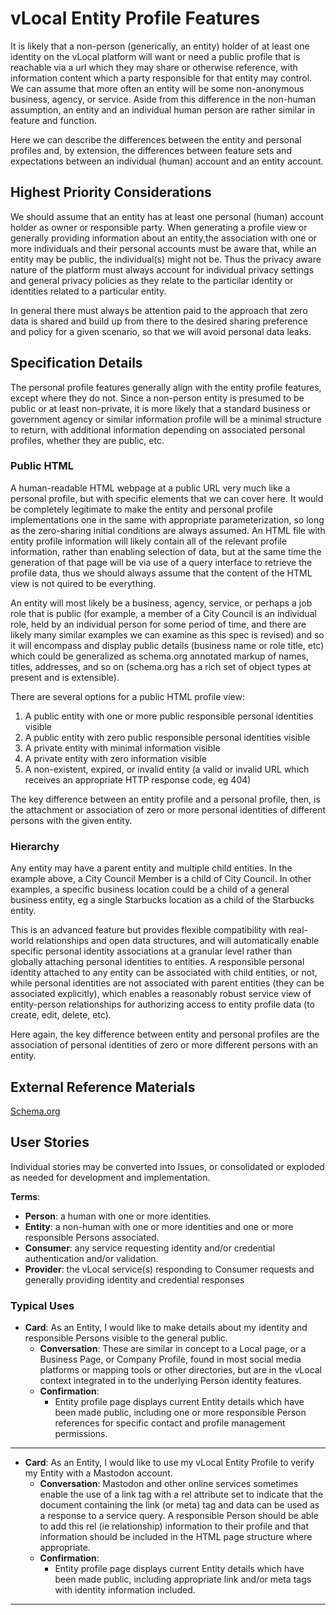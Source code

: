 <!--
 Copyright (C) 2022 Code for Vegas Foundation
 
 This file is part of ov-vlocal.
 
 ov-vlocal is free software: you can redistribute it and/or modify
 it under the terms of the GNU General Public License as published by
 the Free Software Foundation, either version 3 of the License, or
 (at your option) any later version.
 
 ov-vlocal is distributed in the hope that it will be useful,
 but WITHOUT ANY WARRANTY; without even the implied warranty of
 MERCHANTABILITY or FITNESS FOR A PARTICULAR PURPOSE.  See the
 GNU General Public License for more details.
 
 You should have received a copy of the GNU General Public License
 along with ov-vlocal.  If not, see <http://www.gnu.org/licenses/>.
-->

# vLocal Entity Profile Features

It is likely that a non-person (generically, an entity) holder of at least one identity on the vLocal platform will want or need a public profile that is reachable via a url which they may share or otherwise reference, with information content which a party responsible for that entity may control. We can assume that more often an entity will be some non-anonymous business, agency, or service. Aside from this difference in the non-human assumption, an entity and an individual human person are rather similar in feature and function.

Here we can describe the differences between the entity and personal profiles and, by extension, the differences between feature sets and expectations between an individual (human) account and an entity account.

## Highest Priority Considerations

We should assume that an entity has at least one personal (human) account holder as owner or responsible party. When generating a profile view or generally providing information about an entity,the association with one or more individuals and their personal accounts must be aware that, while an entity may be public, the individual(s) might not be. Thus the privacy aware nature of the platform must always account for individual privacy settings and general privacy policies as they relate to the particilar identity or identities related to a particular entity.

In general there must always be attention paid to the approach that zero data is shared and build up from there to the desired sharing preference and policy for a given scenario, so that we will avoid personal data leaks.

## Specification Details

The personal profile features generally align with the entity profile features, except where they do not. Since a non-person entity is presumed to be public or at least non-private, it is more likely that a standard business or government agency or similar information profile will be a minimal structure to return, with additional information depending on associated personal profiles, whether they are public, etc.

### Public HTML

A human-readable HTML webpage at a public URL very much like a personal profile, but with specific elements that we can cover here. It would be completely legitimate to make the entity and personal profile implementations one in the same with appropriate parameterization, so long as the zero-sharing initial conditions are always assumed. An HTML file with entity profile information will likely contain all of the relevant profile information, rather than enabling selection of data, but at the same time the generation of that page will be via use of a query interface to retrieve the profile data, thus we should always assume that the content of the HTML view is not quired to be everything.

An entity will most likely be a business, agency, service, or perhaps a job role that is public (for example, a member of a City Council is an individual role, held by an individual person for some period of time, and there are likely many similar examples we can examine as this spec is revised) and so it will encompass and display public details (business name or role title, etc) which could be generalized as schema.org annotated markup of names, titles, addresses, and so on (schema.org has a rich set of object types at present and is extensible).

There are several options for a public HTML profile view:

1. A public entity with one or more public responsible personal identities visible
2. A public entity with zero public responsible personal identities visible
3. A private entity with minimal information visible
4. A private entity with zero information visible
5. A non-existent, expired, or invalid entity (a valid or invalid URL which receives an appropriate HTTP response code, eg 404)

The key difference between an entity profile and a personal profile, then, is the attachment or association of zero or more personal identities of different persons with the given entity.

### Hierarchy

Any entity may have a parent entity and multiple child entities. In the example above, a City Council Member is a child of City Council. In other examples, a specific business location could be a child of a general business entity, eg a single Starbucks location as a child of the Starbucks entity.

This is an advanced feature but provides flexible compatibility with real-world relationships and open data structures, and will automatically enable specific personal identity associations at a granular level rather than globally attaching personal identities to entities. A responsible personal identity attached to any entity can be associated with child entities, or not, while personal identities are not associated with parent entities (they can be associated explicitly), which enables a reasonably robust service view of entity-person relationships for authorizing access to entity profile data (to create, edit, delete, etc).

Here again, the key difference between entity and personal profiles are the association of personal identities of zero or more different persons with an entity.

## External Reference Materials

[Schema.org](https://schema.org)

## User Stories

Individual stories may be converted into Issues, or consolidated or exploded as needed for development and implementation.

**Terms**:

- **Person**: a human with one or more identities.
- **Entity**: a non-human with one or more identities and one or more responsible Persons associated.
- **Consumer**: any service requesting identity and/or credential authentication and/or validation.
- **Provider**: the vLocal service(s) responding to Consumer requests and generally providing identity and credential responses

### Typical Uses

- **Card**: As an Entity, I would like to make details about my identity and responsible Persons visible to the general public.
  - **Conversation**: These are similar in concept to a Local page, or a Business Page, or Company Profile, found in most social media platforms or mapping tools or other directories, but are in the vLocal context integrated in to the underlying Person identity features.
  - **Confirmation**:
    - Entity profile page displays current Entity details which have been made public, including one or more responsible Person references for specific contact and profile management permissions.

---

- **Card**: As an Entity, I would like to use my vLocal Entity Profile to verify my Entity with a Mastodon account.
  - **Conversation**: Mastodon and other online services sometimes enable the use of a link tag with a rel attribute set to indicate that the document containing the link (or meta) tag and data can be used as a response to a service query. A responsible Person should be able to add this rel (ie relationship) information to their profile and that information should be included in the HTML page structure where appropriate.
  - **Confirmation**:
    - Entity profile page displays current Entity details which have been made public, including appropriate link and/or meta tags with identity information included.

---
